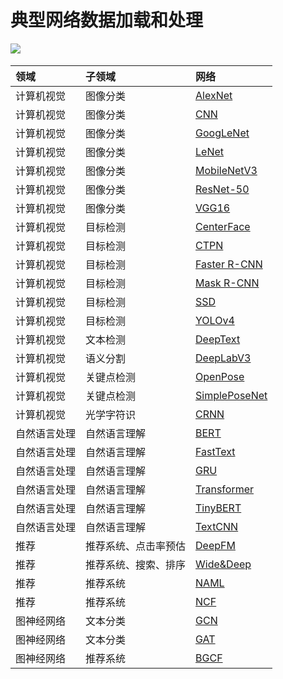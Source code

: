 # 典型网络数据加载和处理

<a href="https://gitee.com/mindspore/docs/blob/master/docs/mindspore/programming_guide/source_zh_cn/load_dataset_networks.md" target="_blank"><img src="https://gitee.com/mindspore/docs/raw/master/resource/_static/logo_source.png"></a>&nbsp;&nbsp;

|  领域 | 子领域  | 网络   |
|:----  |:-------  |:----   |
|计算机视觉 | 图像分类  | [AlexNet](https://gitee.com/mindspore/models/blob/master/official/cv/alexnet/src/dataset.py)
| 计算机视觉  | 图像分类  | [CNN](https://gitee.com/mindspore/models/blob/master/official/cv/cnn_direction_model/src/dataset.py)  |
| 计算机视觉  | 图像分类  | [GoogLeNet](https://gitee.com/mindspore/models/blob/master/official/cv/googlenet/src/dataset.py)   |
| 计算机视觉  | 图像分类  | [LeNet](https://gitee.com/mindspore/models/blob/master/official/cv/lenet/src/dataset.py)    |
| 计算机视觉  | 图像分类  | [MobileNetV3](https://gitee.com/mindspore/models/blob/master/official/cv/mobilenetv3/src/dataset.py)        |
| 计算机视觉  | 图像分类  | [ResNet-50](https://gitee.com/mindspore/models/blob/master/official/cv/resnet/src/dataset.py)   |
| 计算机视觉  | 图像分类  | [VGG16](https://gitee.com/mindspore/models/blob/master/official/cv/vgg16/src/dataset.py)  |
| 计算机视觉 | 目标检测  | [CenterFace](https://gitee.com/mindspore/models/blob/master/official/cv/centerface/src/dataset.py)     |
| 计算机视觉 | 目标检测  | [CTPN](https://gitee.com/mindspore/models/blob/master/official/cv/ctpn/src/dataset.py)     |
| 计算机视觉  | 目标检测  | [Faster R-CNN](https://gitee.com/mindspore/models/blob/master/official/cv/faster_rcnn/src/dataset.py)  |
| 计算机视觉  | 目标检测  | [Mask R-CNN](https://gitee.com/mindspore/models/blob/master/official/cv/maskrcnn/src/dataset.py)  |
| 计算机视觉  | 目标检测  | [SSD](https://gitee.com/mindspore/models/blob/master/official/cv/ssd/src/dataset.py) |
| 计算机视觉 | 目标检测  |[YOLOv4](https://gitee.com/mindspore/models/blob/master/official/cv/yolov4/src/yolo_dataset.py)         |
| 计算机视觉 | 文本检测  | [DeepText](https://gitee.com/mindspore/models/blob/master/official/cv/deeptext/src/dataset.py)                |
| 计算机视觉 | 语义分割  | [DeepLabV3](https://gitee.com/mindspore/models/blob/master/official/cv/deeplabv3/src/data/dataset.py)   |
| 计算机视觉 | 关键点检测  |[OpenPose](https://gitee.com/mindspore/models/blob/master/official/cv/openpose/src/dataset.py)                |
| 计算机视觉 | 关键点检测  |[SimplePoseNet](https://gitee.com/mindspore/models/blob/master/official/cv/simple_pose/src/dataset.py)                |
| 计算机视觉 | 光学字符识  |[CRNN](https://gitee.com/mindspore/models/blob/master/official/cv/crnn/src/dataset.py)                |
| 自然语言处理 | 自然语言理解  | [BERT](https://gitee.com/mindspore/models/blob/master/official/nlp/bert/src/dataset.py)  |
| 自然语言处理 | 自然语言理解  | [FastText](https://gitee.com/mindspore/models/blob/master/official/nlp/fasttext/src/dataset.py)    |
| 自然语言处理 | 自然语言理解  | [GRU](https://gitee.com/mindspore/models/blob/master/official/nlp/gru/src/dataset.py)            |
| 自然语言处理 | 自然语言理解  | [Transformer](https://gitee.com/mindspore/models/blob/master/official/nlp/transformer/src/dataset.py)  |
| 自然语言处理 | 自然语言理解  | [TinyBERT](https://gitee.com/mindspore/models/blob/master/official/nlp/tinybert/src/dataset.py)   |
| 自然语言处理 | 自然语言理解  | [TextCNN](https://gitee.com/mindspore/models/blob/master/official/nlp/textcnn/src/dataset.py)            |
| 推荐 | 推荐系统、点击率预估  | [DeepFM](https://gitee.com/mindspore/models/blob/master/official/recommend/deepfm/src/dataset.py)    |
| 推荐 | 推荐系统、搜索、排序  | [Wide&Deep](https://gitee.com/mindspore/models/blob/master/official/recommend/wide_and_deep/src/datasets.py)      |
| 推荐 | 推荐系统  | [NAML](https://gitee.com/mindspore/models/blob/master/official/recommend/naml/src/dataset.py)             |
| 推荐 | 推荐系统  | [NCF](https://gitee.com/mindspore/models/blob/master/official/recommend/ncf/src/dataset.py)    |
| 图神经网络 | 文本分类  | [GCN](https://gitee.com/mindspore/models/blob/master/official/gnn/gcn/src/dataset.py)  |
| 图神经网络 | 文本分类  | [GAT](https://gitee.com/mindspore/models/blob/master/official/gnn/gat/src/dataset.py) |
| 图神经网络 | 推荐系统 | [BGCF](https://gitee.com/mindspore/models/blob/master/official/gnn/bgcf/src/dataset.py) |
